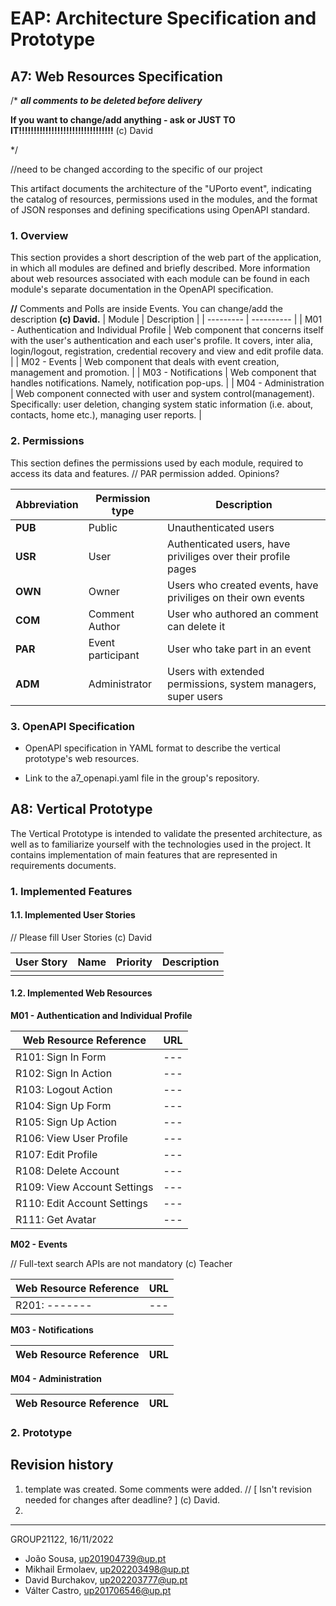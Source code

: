 # EAP: Architecture Specification and Prototype
## A7: Web Resources Specification
/*
   **_all comments to be deleted before delivery_**

   **If you want to change/add anything - ask or JUST TO IT!!!!!!!!!!!!!!!!!!!!!!!!!!!!!!!!** (c) David

   */

//need to be changed according to the specific of our project

This artifact documents the  architecture of the "UPorto event", indicating the catalog of resources, permissions used in the modules, and the format of JSON responses and defining specifications using OpenAPI standard.



### 1. Overview

This section provides a short description of the web part of the 
application, in which all modules are defined and briefly described. More information about web resources associated with each module can be found in each module's separate documentation in the OpenAPI specification.

**//** Comments and Polls are inside Events. You can change/add the description **(c) David.**
|   Module   | Description    |
| --------- | ---------- |
|  M01 - Authentication and Individual Profile    | Web component that concerns itself with the user's authentication and each user's profile. It covers, inter alia, login/logout, registration, credential recovery and view and edit profile data. 	|
|  M02 - Events   | Web component that deals with event creation, management and promotion. 	|
|  M03 - Notifications   | Web component that handles notifications. Namely, notification pop-ups. |
|  M04 - Administration   | Web component connected with user and system control(management). Specifically: user deletion, changing system static information (i.e. about, contacts, home etc.), managing user reports. 	|


### 2. Permissions

This section defines the permissions used by each module, required to access its data and features.
// PAR permission added. Opinions?

|  Abbreviation   |  Permission type | Description |
| --------- | ---------- | ---------- |
|  **PUB**   | Public	| Unauthenticated users  |
|  **USR**   | User	| Authenticated users, have priviliges over their profile pages  |
|  **OWN**   | Owner	| Users who created events, have priviliges on their own events |
|  **COM**   | Comment Author | User who authored an comment can delete it |
|  **PAR**   | Event participant | User who take part in an event |
|  **ADM**   | Administrator	| Users with extended permissions, system managers, super users |

### 3. OpenAPI Specification

* OpenAPI specification in YAML format to describe the vertical prototype's web resources.

* Link to the a7_openapi.yaml file in the group's repository.




## A8: Vertical Prototype
The Vertical Prototype is intended to validate the presented architecture, as well as to familiarize yourself with the technologies used in the project. It contains implementation of main features  that are represented in requirements documents.

### 1. Implemented Features

#### 1.1. Implemented User Stories

// Please fill User Stories (c) David

| User Story | Name | Priority | Description |
| ---------- | ---- | -------- | ----------- |
|            |     	|          |             |

#### 1.2. Implemented Web Resources

**M01 - Authentication and Individual Profile**


| Web Resource Reference | URL |
|  ------------------    | --- |
|  R101: Sign In Form    | --- |
|  R102: Sign In Action  | --- |
|  R103: Logout Action   | --- |
|  R104: Sign Up Form    | --- |
|  R105: Sign Up Action  | --- |
|  R106: View User Profile | --- |
|  R107: Edit Profile    | --- |
|  R108: Delete Account  | --- |
|  R109: View Account Settings | --- |
|  R110: Edit Account Settings | --- |
|  R111: Get Avatar      | --- |


**M02 - Events**

// Full-text search APIs are not mandatory (c) Teacher

| Web Resource Reference | URL |
| ---------------------- | --- |
| R201: ------- | --- |


**M03 - Notifications**

| Web Resource Reference | URL |
| ---------------------- | --- |

**M04 - Administration**

| Web Resource Reference | URL |
| ---------------------- | --- |

### 2. Prototype


## Revision history

1. template was created. Some comments were added. // [ Isn't revision needed for changes after deadline? ] (c) David.
2. 
***
GROUP21122, 16/11/2022

* João Sousa, up201904739@up.pt    
* Mikhail Ermolaev, up202203498@up.pt
* David Burchakov, up202203777@up.pt
* Válter Castro, up201706546@up.pt
